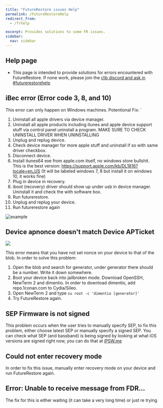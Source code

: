 ```yaml
---
title: "FutureRestore issues Help"
permalink: /FutureRestoreHelp
redirect_from:
  - /frhelp

excerpt: Provides solutions to some FR issues.
sidebar:
  nav: sidebar
---
```

## Help page

- This page is intended to provide solutions for errors encountered with FutureRestore. If none work, please join the [r/jb discord and ask in #futurerestorehelp](https://discord.gg/9apvC4C3CC)

## iBec error (Error code 3, 8, and 10)
 This error can only happen on Windows machines. 
Potentional Fix: `
1. Uninstall all apple drivers via device manager.
2. Uninstall all apple products including itunes and apple device support stuff via control panel uninstall a program. MAKE SURE TO CHECK UNINSTALL DRIVER WHEN UNINSTALLING
3. Unplug and replug device.
4. Check device manager for more apple stuff and uninstall if so with same driver checkbox.
5. Disconnect device.
6. Install itunes64 exe from apple.com itself, no windows store bullshit. This is the best version: https://support.apple.com/kb/DL1816?locale=en_US (It will be labeled windows 7, 8 but install it on windows 10, it works fine)
7. Plug in device in recovery.
8. iboot (recovery) driver should show up under usb in device manager. Uninstall it and check the with software box.
9. Run futurerestore.
10. Unplug and replug your device.
11. Run futurerestore again

![example](https://media.discordapp.net/attachments/825122925204078622/839186681202212904/unknown.png)

## Device apnonce doesn't match Device APTicket
![](https://media.discordapp.net/attachments/688124783400845336/839198853915082762/image0.png)

This error means that you have not set nonce on your device to that of the blob. In order to solve this problem:

1. Open the blob and search for generator, under generator there should be a number. Write it down somewhere.
2. Boot your device back into jailbroken mode. Download OpenSSH, NewTerm 2 and dimentio. In order to download dimentio, add repo.1conan.com to Cydia/Sileo.
3. Open NewTerm 2 and type ```su root -c 'dimentio [generator]'```
4. Try FutureRestore again.

## SEP Firmware is not signed

This problem occurs when the user tries to manually specify SEP, to fix this problem, either choose latest SEP or manually specify a signed SEP. You can check what SEP (and bassband) is being signed by looking at what iOS versions are signed right now, you can do that at [iPSW.me](https://ipsw.me)

## Could not enter recovery mode

In order to fix this issue, manually enter recovery mode on your device and run FutureRestore again.

## Error: Unable to receive message from FDR...

The fix for this is either waiting (it can take a very long time) or just re trying 
